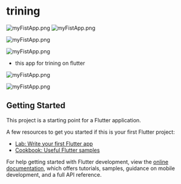 # trining
![myFistApp.png](img/dynamicListViow.png)
![myFistApp.png](img/listviow.png)

![myFistApp.png](img/clomeandrow.png)



![myFistApp.png](img/HOME.png)





- this app for trining on flutter

![myFistApp.png](img/dash.png)

![myFistApp.png](img/button.png)

## Getting Started

This project is a starting point for a Flutter application.

A few resources to get you started if this is your first Flutter project:

- [Lab: Write your first Flutter app](https://docs.flutter.dev/get-started/codelab)
- [Cookbook: Useful Flutter samples](https://docs.flutter.dev/cookbook)

For help getting started with Flutter development, view the
[online documentation](https://docs.flutter.dev/), which offers tutorials,
samples, guidance on mobile development, and a full API reference.
